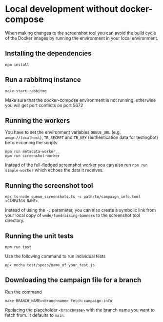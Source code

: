 # Local development without docker-compose

When making changes to the screenshot tool you can avoid the build cycle
of the Docker images by running the environment in your local environment.

## Installing the dependencies

	npm install

## Run a rabbitmq instance

	make start-rabbitmq

Make sure that the docker-compose environment is not running, otherwise
you will get port conflicts on port 5672

## Running the workers

You have to set the environment variables `QUEUE_URL` (e.g. `amqp://localhost`), `TB_SECRET` and `TB_KEY` (authentication data for testingbot) before running the scripts.

	npm run metadata-worker
	npm run screenshot-worker

Instead of the full-fledged screenshot worker you can also run
`npm run simple-worker` which echoes the data it receives.


## Running the screenshot tool

	npx ts-node queue_screenshots.ts -c path/to/campaign_info.toml <CAMPAIGN_NAME>

Instead of using the `-c` parameter, you can also create a symbolic link
from your local copy of `wmde/fundraising-banners` to the screenshot tool
directory.

## Running the unit tests

    npm run test

Use the following command to run individual tests

    npx mocha test/specs/name_of_your_test.js 

## Downloading the campaign file for a branch

Run the command

	make BRANCH_NAME=<branchname> fetch-campaign-info

Replacing the placeholder `<branchname>` with the branch name you want to
fetch from. It defaults to `main`.

